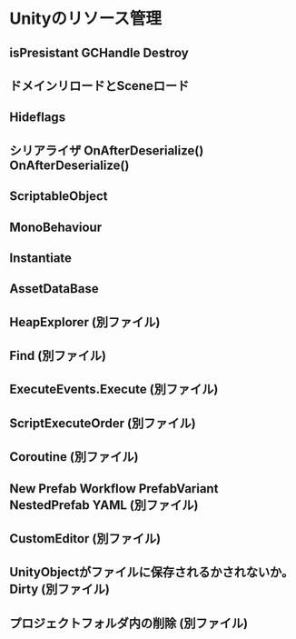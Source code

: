 # Unityのリソース管理

## isPresistant GCHandle Destroy

## ドメインリロードとSceneロード

## Hideflags

## シリアライザ OnAfterDeserialize() OnAfterDeserialize()

## ScriptableObject

## MonoBehaviour

## Instantiate

## AssetDataBase

## HeapExplorer (別ファイル)

## Find (別ファイル)

## ExecuteEvents.Execute (別ファイル)

## ScriptExecuteOrder (別ファイル)

## Coroutine (別ファイル)

## New Prefab Workflow PrefabVariant NestedPrefab YAML (別ファイル)

## CustomEditor (別ファイル)

## UnityObjectがファイルに保存されるかされないか。Dirty (別ファイル)

## プロジェクトフォルダ内の削除 (別ファイル)
